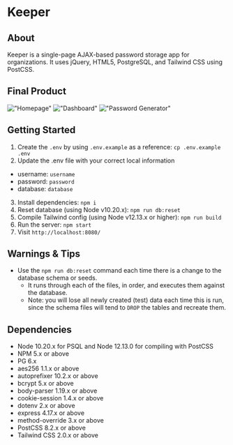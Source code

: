 Keeper
=========

## About

Keeper is a single-page AJAX-based password storage app for organizations. It uses jQuery, HTML5, PostgreSQL, and Tailwind CSS using PostCSS.

## Final Product

!["Homepage"](#)
!["Dashboard"](#)
!["Password Generator"](#)

## Getting Started

1. Create the `.env` by using `.env.example` as a reference: `cp .env.example .env`
2. Update the .env file with your correct local information 
  - username: `username` 
  - password: `password` 
  - database: `database`
3. Install dependencies: `npm i`
4. Reset database (using Node v10.20.x): `npm run db:reset`
5. Compile Tailwind config (using Node v12.13.x or higher): `npm run build`
6. Run the server: `npm start`
7. Visit `http://localhost:8080/`

## Warnings & Tips
- Use the `npm run db:reset` command each time there is a change to the database schema or seeds. 
  - It runs through each of the files, in order, and executes them against the database. 
  - Note: you will lose all newly created (test) data each time this is run, since the schema files will tend to `DROP` the tables and recreate them.

## Dependencies

- Node 10.20.x for PSQL and Node 12.13.0 for compiling with PostCSS
- NPM 5.x or above
- PG 6.x
- aes256 1.1.x or above
- autoprefixer 10.2.x or above
- bcrypt 5.x or above
- body-parser 1.19.x or above
- cookie-session 1.4.x or above
- dotenv 2.x or above
- express 4.17.x or above
- method-override 3.x or above
- PostCSS 8.2.x or above
- Tailwind CSS 2.0.x or above

